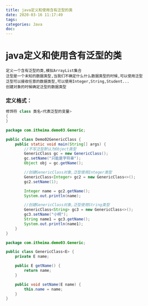 ```yaml
---
title: java定义和使用含有泛型的类
date: 2020-03-16 11:17:49
tags:
categories: Java
doc:
---
```


# java定义和使用含有泛型的类


    定义一个含有泛型的类,模拟ArrayList集合
    泛型是一个未知的数据类型,当我们不确定什么什么数据类型的时候,可以使用泛型
    泛型可以接收任意的数据类型,可以使用Integer,String,Student...
    创建对象的时候确定泛型的数据类型

### 定义格式：

```java
修饰符 class 类名<代表泛型的变量>
{ 
}
```



```java
package com.itheima.demo03.Generic;

public class Demo02GenericClass {
    public static void main(String[] args) {
        //不写泛型默认为Object类型
        GenericClass gc = new GenericClass();
        gc.setName("只能是字符串");
        Object obj = gc.getName();

        //创建GenericClass对象,泛型使用Integer类型
        GenericClass<Integer> gc2 = new GenericClass<>();
        gc2.setName(1);

        Integer name = gc2.getName();
        System.out.println(name);

        //创建GenericClass对象,泛型使用String类型
        GenericClass<String> gc3 = new GenericClass<>();
        gc3.setName("小明");
        String name1 = gc3.getName();
        System.out.println(name1);
    }
}

```

```java
package com.itheima.demo03.Generic;

public class GenericClass<E> {
    private E name;

    public E getName() {
        return name;
    }

    public void setName(E name) {
        this.name = name;
    }
}

```

